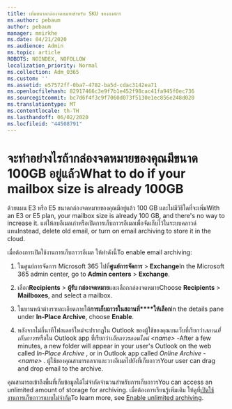 ```yaml
---
title: เพิ่มขนาดกล่องจดหมายสําหรับ SKU ขององค์กร
ms.author: pebaum
author: pebaum
manager: mnirkhe
ms.date: 04/21/2020
ms.audience: Admin
ms.topic: article
ROBOTS: NOINDEX, NOFOLLOW
localization_priority: Normal
ms.collection: Adm_O365
ms.custom: ''
ms.assetid: e57572ff-0ba7-4782-ba5d-cdac3142ea71
ms.openlocfilehash: 82917466c3e9f7b1e452f98cac41fa945f0ec736
ms.sourcegitcommit: bc7d6f4f3c9f7060d073f5130e1ec856e248d020
ms.translationtype: MT
ms.contentlocale: th-TH
ms.lasthandoff: 06/02/2020
ms.locfileid: "44508791"
---
```

# <a name="what-to-do-if-your-mailbox-size-is-already-100gb"></a><span data-ttu-id="60c9a-102">จะทําอย่างไรถ้ากล่องจดหมายของคุณมีขนาด 100GB อยู่แล้ว</span><span class="sxs-lookup"><span data-stu-id="60c9a-102">What to do if your mailbox size is already 100GB</span></span>

<span data-ttu-id="60c9a-103">ด้วยแผน E3 หรือ E5 ขนาดกล่องจดหมายของคุณมีอยู่แล้ว 100 GB และไม่มีวิธีใดที่จะเพิ่ม</span><span class="sxs-lookup"><span data-stu-id="60c9a-103">With an E3 or E5 plan, your mailbox size is already 100 GB, and there's no way to increase it.</span></span> <span data-ttu-id="60c9a-104">แต่ให้ลบอีเมลเก่าหรือเปิดการเก็บถาวรอีเมลเพื่อจัดเก็บไว้ในระบบคลาวด์แทน</span><span class="sxs-lookup"><span data-stu-id="60c9a-104">Instead, delete old email, or turn on email archiving to store it in the cloud.</span></span> 
  
<span data-ttu-id="60c9a-105">เมื่อต้องการเปิดใช้งานการเก็บถาวรอีเมล ให้ทําดังนี้</span><span class="sxs-lookup"><span data-stu-id="60c9a-105">To enable email archiving:</span></span>
  
1. <span data-ttu-id="60c9a-106">ในศูนย์การจัดการ Microsoft 365 ไปที่**ศูนย์การจัดการ** \> **Exchange**</span><span class="sxs-lookup"><span data-stu-id="60c9a-106">In the Microsoft 365 admin center, go to **Admin centers** \> **Exchange**.</span></span> 
    
2. <span data-ttu-id="60c9a-107">เลือก**Recipients** \> **ผู้รับ กล่องจดหมาย**และเลือกกล่องจดหมาย</span><span class="sxs-lookup"><span data-stu-id="60c9a-107">Choose **Recipients** \> **Mailboxes**, and select a mailbox.</span></span> 
    
3. <span data-ttu-id="60c9a-108">ในบานหน้าต่างรายละเอียดภายใต้**การเก็บถาวรในสถานที่\*\*\*\*ให้เลือก**</span><span class="sxs-lookup"><span data-stu-id="60c9a-108">In the details pane under **In-Place Archive**, choose **Enable**.</span></span> 
    
4. <span data-ttu-id="60c9a-109">หลังจากไม่กี่นาทีโฟลเดอร์ใหม่จะปรากฏใน Outlook ของผู้ใช้ของคุณบนเว็บที่เรียกว่า*สถานที่เก็บถาวร*หรือใน Outlook app ที่เรียกว่า*เก็บถาวรออนไลน์ \<name\> -*</span><span class="sxs-lookup"><span data-stu-id="60c9a-109">After a few minutes, a new folder will appear in your user's Outlook on the web called  *In-Place Archive*  , or in Outlook app called  *Online Archive - \<name\>*  .</span></span> <span data-ttu-id="60c9a-110">ผู้ใช้ของคุณสามารถลากและวางอีเมลไปยังที่เก็บถาวร</span><span class="sxs-lookup"><span data-stu-id="60c9a-110">Your user can drag and drop email to the archive.</span></span> 
    
<span data-ttu-id="60c9a-111">คุณสามารถเข้าถึงพื้นที่เก็บข้อมูลได้ไม่จํากัดจํานวนสําหรับการเก็บถาวร</span><span class="sxs-lookup"><span data-stu-id="60c9a-111">You can access an unlimited amount of storage for archiving.</span></span> <span data-ttu-id="60c9a-112">เมื่อต้องการเรียนรู้เพิ่มเติม ให้ดูที่[เปิดใช้งานการเก็บถาวรแบบไม่จํากัด](https://docs.microsoft.com/microsoft-365/compliance/enable-unlimited-archiving)</span><span class="sxs-lookup"><span data-stu-id="60c9a-112">To learn more, see [Enable unlimited archiving](https://docs.microsoft.com/microsoft-365/compliance/enable-unlimited-archiving).</span></span>
  

